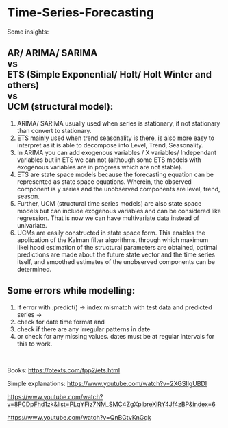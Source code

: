 # Time-Series-Forecasting

Some insights:

## AR/ ARIMA/ SARIMA  <br/> vs  <br/> ETS (Simple Exponential/ Holt/ Holt Winter and others)  <br/> vs  <br/> UCM (structural model): <br/>
1. ARIMA/ SARIMA usually used when series is stationary, if not stationary than convert to stationary.
2. ETS mainly used when trend seasonality is there, is also more easy to interpret as it is able to decompose into Level, Trend, Seasonality.
3. In ARIMA you can add exogenous variables / X variables/ Independant variables but in ETS we can not (although some ETS models with exogenous variables are in progress which are not stable).
4. ETS are state space models because the forecasting equation can be represented as state space equations. Wherein, the observed component is y series and the unobserved components are level, trend, season.
5. Further, UCM (structural time series models) are also state space models but can include exogenous variables and can be considered like regression. That is now we can have multivariate data instead of univariate.
6. UCMs are easily constructed in state space form. This enables the application of the Kalman filter algorithms, through which maximum likelihood estimation of the structural parameters are obtained, optimal predictions are made about the future state vector and the time series itself, and smoothed estimates of the unobserved components can be determined.

## Some errors while modelling:<br/>
1. If error with .predict() -> index mismatch with test data and predicted series ->
2. check for date time format and
3. check if there are any irregular patterns in date
4. or check for any missing values. dates must be at regular intervals for this to work.<br/>
<br/>


Books:
https://otexts.com/fpp2/ets.html


Simple explanations:
https://www.youtube.com/watch?v=2XGSIlgUBDI 

https://www.youtube.com/watch?v=8FCDpFhd1zk&list=PLqYFiz7NM_SMC4ZgXplbreXlRY4Jf4zBP&index=6

https://www.youtube.com/watch?v=QnBGtvKnGqk
